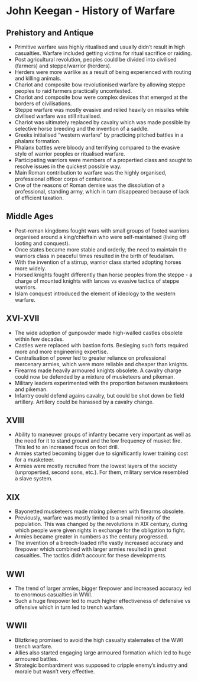 # John Keegan - History of Warfare

## Prehistory and Antique
- Primitive warfare was highly ritualised and usually didn’t result in high casualties. Warfare included getting victims for ritual sacrifice or raiding.
- Post agricultural revolution, peoples could be divided into civilised (farmers) and steppe/warrior (herders).
- Herders were more warlike as a result of being experienced with routing and killing animals.
- Chariot and composite bow revolutionised warfare by allowing steppe peoples to raid farmers practically uncontested.
- Chariot and composite bow were complex devices that emerged at the borders of civilisations.
- Steppe warfare was mostly evasive and relied heavily on missiles while civilised warfare was still ritualised.
- Chariot was ultimately replaced by cavalry which was made possible by selective horse breeding and the invention of a saddle.
- Greeks initialised “western warfare” by practicing pitched battles in a phalanx formation.
- Phalanx battles were bloody and terrifying compared to the evasive style of warrior peoples or ritualised warfare. 
- Participating warriors were members of a propertied class and sought to resolve issues in the quickest possible way.
- Main Roman contribution to warfare was the highly organised, professional officer corps of centurions.
- One of the reasons of Roman demise was the dissolution of a professional, standing army, which in turn disappeared because of lack of efficient taxation.

## Middle Ages
- Post-roman kingdoms fought wars with small groups of footed warriors organised around a king/chieftain who were self-maintained (living off looting and conquest).
- Once states became more stable and orderly, the need to maintain the warriors class in peaceful times resulted in the birth of feudalism. 
- With the invention of a stirrup, warrior class started adopting horses more widely.
- Horsed knights fought differently than horse peoples from the steppe - a charge of mounted knights with lances vs evasive tactics of steppe warriors.
- Islam conquest introduced the element of ideology to the western warfare.

## XVI-XVII
- The wide adoption of gunpowder made high-walled castles obsolete within few decades.
- Castles were replaced with bastion forts. Besieging such forts required more and more engineering expertise.
- Centralisation of power led to greater reliance on professional mercenary armies, which were more reliable and cheaper than knights.
- Firearms made heavily armoured knights obsolete. A cavalry charge could now be defended by a mixture of musketeers and pikeman.
- Military leaders experimented with the proportion between musketeers and pikeman.
- Infantry could defend agains cavalry, but could be shot down be field artillery. Artillery could be harassed by a cavalry change.

## XVIII
- Ability to maneuver groups of infantry became very important as well as the need for it to stand ground and the low frequency of musket fire. This led to an increased focus on foot drill. 
- Armies started becoming bigger due to significantly lower training cost for a musketeer.
- Armies were mostly recruited from the lowest layers of the society (unpropertied, second sons, etc.). For them, military service resembled a slave system.

## XIX
- Bayonetted musketeers made mixing pikemen with firearms obsolete.
- Previously, warfare was mostly limited to a small minority of the population. This was changed by the revolutions in XIX century, during which people were given rights in exchange for the obligation to fight.
- Armies became greater in numbers as the century progressed.
- The invention of a breech-loaded rifle vastly increased accuracy and firepower which combined with larger armies resulted in great casualties. The tactics didn’t account for these developments.

## WWI
- The trend of larger armies, bigger firepower and increased accuracy led to enormous casualties in WWI.
- Such a huge firepower led to much higher effectiveness of defensive vs offensive which in turn led to trench warfare.

## WWII
- Bliztkrieg promised to avoid the high casualty stalemates of the WWI trench warfare.
- Allies also started engaging large armoured formation which led to huge armoured battles.
- Strategic bombardment was supposed to cripple enemy’s industry and morale but wasn’t very effective.
